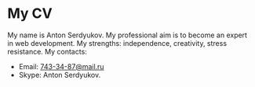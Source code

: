# My CV
My name is Anton Serdyukov.
My professional aim is to become an expert in web development.
My strengths: independence, creativity, stress resistance.
My contacts:
* Email: 743-34-87@mail.ru
* Skype: Anton Serdyukov.
